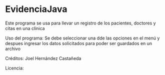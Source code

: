 # EvidenciaJava
Este programa se usa para llevar un registro de los pacientes, doctores y citas en una clinica

Uso del programa:
Se debe seleccionar una dde las opciones en el menú y despues ingresar los datos solicitados para poder ser guardados en un archivo

Créditos:
Joel Hernández Castañeda

Licencia:
